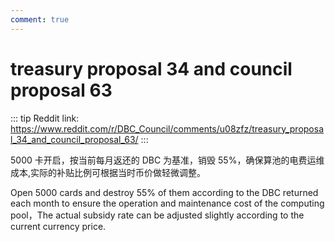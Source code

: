 ```yaml
---
comment: true
---
```


# treasury proposal 34 and council proposal 63

::: tip
Reddit link: https://www.reddit.com/r/DBC_Council/comments/u08zfz/treasury_proposal_34_and_council_proposal_63/
:::

5000 卡开启，按当前每月返还的 DBC 为基准，销毁 55%，确保算池的电费运维成本,实际的补贴比例可根据当时币价做轻微调整。

Open 5000 cards and destroy 55% of them according to the DBC returned each month to ensure the operation and maintenance cost of the computing pool，The actual subsidy rate can be adjusted slightly according to the current currency price.
